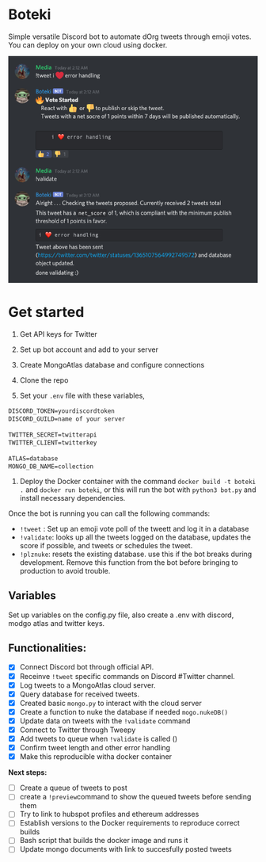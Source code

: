 # Boteki
Simple versatile Discord bot to automate dOrg tweets through emoji votes.
You can deploy on your own cloud using docker.

![sample usecase of boteki](images/sample.png)

# Get started

1. Get API keys for Twitter
1. Set up bot account and add to your server
1. Create MongoAtlas database and configure connections

1. Clone the repo 
1. Set your `.env` file with these variables, 
```
DISCORD_TOKEN=yourdiscordtoken
DISCORD_GUILD=name of your server

TWITTER_SECRET=twitterapi
TWITTER_CLIENT=twitterkey

ATLAS=database
MONGO_DB_NAME=collection  
```
1. Deploy the Docker container with the command `docker build -t boteki .` and `docker run boteki`, or  this will run the bot with `python3 bot.py` and install necessary dependencies.

Once the bot is running you can call the following commands:
 - `!tweet` : Set up an emoji vote poll of the tweett and log it in a database
 - `!validate`: looks up all the tweets logged on the database, updates the score if possible, and tweets or schedules the tweet.
 - `!plznuke`: resets the existing database. use this if the bot breaks during development. Remove this function from the bot before bringing to production to avoid trouble.
  
## Variables
Set up variables on the config.py file, also create a .env with discord, modgo atlas and twitter keys.

## Functionalities:

- [x] Connect Discord bot through official API.
- [x] Receinve `!tweet` specific commands on Discord #Twitter channel.
- [x] Log tweets to a MongoAtlas cloud server. 
- [x] Query database for received tweets.
- [x] Created basic `mongo.py` to interact with the cloud server
- [x] Create a function to nuke the database if needed `mogo.nukeDB()`
- [x] Update data on tweets with the `!validate` command
- [x] Connect to Twitter through Tweepy
- [x] Add tweets to queue when `!validate` is called () 
- [x] Confirm tweet length and other error handling
- [x] Make this reproducible witha docker container

**Next steps:**
- [ ] Create a queue of tweets to post
- [ ] create a `!preview`command to show the queued tweets before sending them
- [ ] Try to link to hubspot profiles and ethereum addresses
- [ ] Establish versions to the Docker requirements to reproduce correct builds
- [ ] Bash script that builds the docker image and runs it
- [ ] Update mongo documents with link to succesfully posted tweets